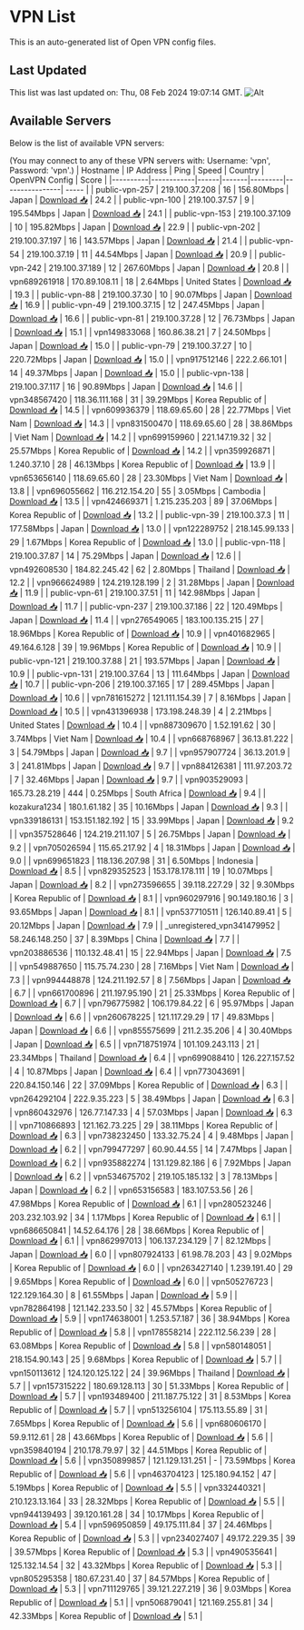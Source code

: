 # VPN List

This is an auto-generated list of Open VPN config files.

## Last Updated

This list was last updated on: Thu, 08 Feb 2024 19:07:14 GMT.
![Alt](https://repobeats.axiom.co/api/embed/186b98318ef1479477931607c1ad7d823f12451f.svg "Repobeats analytics image")

## Available Servers

Below is the list of available VPN servers:

(You may connect to any of these VPN servers with: Username: 'vpn', Password: 'vpn'.)
| Hostname | IP Address | Ping | Speed | Country | OpenVPN Config | Score |
|----------|------------|------|-------|---------|----------------| ----- |
| public-vpn-257 | 219.100.37.208 | 16 | 156.80Mbps | Japan | [Download 📥](./configs/server_0_JP.ovpn) | 24.2 |
| public-vpn-100 | 219.100.37.57 | 9 | 195.54Mbps | Japan | [Download 📥](./configs/server_1_JP.ovpn) | 24.1 |
| public-vpn-153 | 219.100.37.109 | 10 | 195.82Mbps | Japan | [Download 📥](./configs/server_2_JP.ovpn) | 22.9 |
| public-vpn-202 | 219.100.37.197 | 16 | 143.57Mbps | Japan | [Download 📥](./configs/server_3_JP.ovpn) | 21.4 |
| public-vpn-54 | 219.100.37.19 | 11 | 44.54Mbps | Japan | [Download 📥](./configs/server_4_JP.ovpn) | 20.9 |
| public-vpn-242 | 219.100.37.189 | 12 | 267.60Mbps | Japan | [Download 📥](./configs/server_5_JP.ovpn) | 20.8 |
| vpn689261918 | 170.89.108.11 | 18 | 2.64Mbps | United States | [Download 📥](./configs/server_6_US.ovpn) | 19.3 |
| public-vpn-88 | 219.100.37.30 | 10 | 90.07Mbps | Japan | [Download 📥](./configs/server_7_JP.ovpn) | 16.9 |
| public-vpn-49 | 219.100.37.15 | 12 | 247.45Mbps | Japan | [Download 📥](./configs/server_8_JP.ovpn) | 16.6 |
| public-vpn-81 | 219.100.37.28 | 12 | 76.73Mbps | Japan | [Download 📥](./configs/server_9_JP.ovpn) | 15.1 |
| vpn149833068 | 160.86.38.21 | 7 | 24.50Mbps | Japan | [Download 📥](./configs/server_10_JP.ovpn) | 15.0 |
| public-vpn-79 | 219.100.37.27 | 10 | 220.72Mbps | Japan | [Download 📥](./configs/server_11_JP.ovpn) | 15.0 |
| vpn917512146 | 222.2.66.101 | 14 | 49.37Mbps | Japan | [Download 📥](./configs/server_12_JP.ovpn) | 15.0 |
| public-vpn-138 | 219.100.37.117 | 16 | 90.89Mbps | Japan | [Download 📥](./configs/server_13_JP.ovpn) | 14.6 |
| vpn348567420 | 118.36.111.168 | 31 | 39.29Mbps | Korea Republic of | [Download 📥](./configs/server_14_KR.ovpn) | 14.5 |
| vpn609936379 | 118.69.65.60 | 28 | 22.77Mbps | Viet Nam | [Download 📥](./configs/server_15_VN.ovpn) | 14.3 |
| vpn831500470 | 118.69.65.60 | 28 | 38.86Mbps | Viet Nam | [Download 📥](./configs/server_16_VN.ovpn) | 14.2 |
| vpn699159960 | 221.147.19.32 | 32 | 25.57Mbps | Korea Republic of | [Download 📥](./configs/server_17_KR.ovpn) | 14.2 |
| vpn359926871 | 1.240.37.10 | 28 | 46.13Mbps | Korea Republic of | [Download 📥](./configs/server_18_KR.ovpn) | 13.9 |
| vpn653656140 | 118.69.65.60 | 28 | 23.30Mbps | Viet Nam | [Download 📥](./configs/server_19_VN.ovpn) | 13.8 |
| vpn696055662 | 116.212.154.20 | 55 | 3.05Mbps | Cambodia | [Download 📥](./configs/server_20_KH.ovpn) | 13.5 |
| vpn424669371 | 1.215.235.203 | 89 | 37.06Mbps | Korea Republic of | [Download 📥](./configs/server_21_KR.ovpn) | 13.2 |
| public-vpn-39 | 219.100.37.3 | 11 | 177.58Mbps | Japan | [Download 📥](./configs/server_22_JP.ovpn) | 13.0 |
| vpn122289752 | 218.145.99.133 | 29 | 1.67Mbps | Korea Republic of | [Download 📥](./configs/server_23_KR.ovpn) | 13.0 |
| public-vpn-118 | 219.100.37.87 | 14 | 75.29Mbps | Japan | [Download 📥](./configs/server_24_JP.ovpn) | 12.6 |
| vpn492608530 | 184.82.245.42 | 62 | 2.80Mbps | Thailand | [Download 📥](./configs/server_25_TH.ovpn) | 12.2 |
| vpn966624989 | 124.219.128.199 | 2 | 31.28Mbps | Japan | [Download 📥](./configs/server_26_JP.ovpn) | 11.9 |
| public-vpn-61 | 219.100.37.51 | 11 | 142.98Mbps | Japan | [Download 📥](./configs/server_27_JP.ovpn) | 11.7 |
| public-vpn-237 | 219.100.37.186 | 22 | 120.49Mbps | Japan | [Download 📥](./configs/server_28_JP.ovpn) | 11.4 |
| vpn276549065 | 183.100.135.215 | 27 | 18.96Mbps | Korea Republic of | [Download 📥](./configs/server_29_KR.ovpn) | 10.9 |
| vpn401682965 | 49.164.6.128 | 39 | 19.96Mbps | Korea Republic of | [Download 📥](./configs/server_30_KR.ovpn) | 10.9 |
| public-vpn-121 | 219.100.37.88 | 21 | 193.57Mbps | Japan | [Download 📥](./configs/server_31_JP.ovpn) | 10.9 |
| public-vpn-131 | 219.100.37.64 | 13 | 111.64Mbps | Japan | [Download 📥](./configs/server_32_JP.ovpn) | 10.7 |
| public-vpn-206 | 219.100.37.165 | 17 | 289.45Mbps | Japan | [Download 📥](./configs/server_33_JP.ovpn) | 10.6 |
| vpn781615272 | 121.111.154.39 | 7 | 8.16Mbps | Japan | [Download 📥](./configs/server_34_JP.ovpn) | 10.5 |
| vpn431396938 | 173.198.248.39 | 4 | 2.21Mbps | United States | [Download 📥](./configs/server_35_US.ovpn) | 10.4 |
| vpn887309670 | 1.52.191.62 | 30 | 3.74Mbps | Viet Nam | [Download 📥](./configs/server_36_VN.ovpn) | 10.4 |
| vpn668768967 | 36.13.81.222 | 3 | 54.79Mbps | Japan | [Download 📥](./configs/server_37_JP.ovpn) | 9.7 |
| vpn957907724 | 36.13.201.9 | 3 | 241.81Mbps | Japan | [Download 📥](./configs/server_38_JP.ovpn) | 9.7 |
| vpn884126381 | 111.97.203.72 | 7 | 32.46Mbps | Japan | [Download 📥](./configs/server_39_JP.ovpn) | 9.7 |
| vpn903529093 | 165.73.28.219 | 444 | 0.25Mbps | South Africa | [Download 📥](./configs/server_40_ZA.ovpn) | 9.4 |
| kozakura1234 | 180.1.61.182 | 35 | 10.16Mbps | Japan | [Download 📥](./configs/server_41_JP.ovpn) | 9.3 |
| vpn339186131 | 153.151.182.192 | 15 | 33.99Mbps | Japan | [Download 📥](./configs/server_42_JP.ovpn) | 9.2 |
| vpn357528646 | 124.219.211.107 | 5 | 26.75Mbps | Japan | [Download 📥](./configs/server_43_JP.ovpn) | 9.2 |
| vpn705026594 | 115.65.217.92 | 4 | 18.31Mbps | Japan | [Download 📥](./configs/server_44_JP.ovpn) | 9.0 |
| vpn699651823 | 118.136.207.98 | 31 | 6.50Mbps | Indonesia | [Download 📥](./configs/server_45_ID.ovpn) | 8.5 |
| vpn829352523 | 153.178.178.111 | 19 | 10.07Mbps | Japan | [Download 📥](./configs/server_46_JP.ovpn) | 8.2 |
| vpn273596655 | 39.118.227.29 | 32 | 9.30Mbps | Korea Republic of | [Download 📥](./configs/server_47_KR.ovpn) | 8.1 |
| vpn960297916 | 90.149.180.16 | 3 | 93.65Mbps | Japan | [Download 📥](./configs/server_48_JP.ovpn) | 8.1 |
| vpn537710511 | 126.140.89.41 | 5 | 20.12Mbps | Japan | [Download 📥](./configs/server_49_JP.ovpn) | 7.9 |
| _unregistered_vpn341479952 | 58.246.148.250 | 37 | 8.39Mbps | China | [Download 📥](./configs/server_50_CN.ovpn) | 7.7 |
| vpn203886536 | 110.132.48.41 | 15 | 22.94Mbps | Japan | [Download 📥](./configs/server_51_JP.ovpn) | 7.5 |
| vpn549887650 | 115.75.74.230 | 28 | 7.16Mbps | Viet Nam | [Download 📥](./configs/server_52_VN.ovpn) | 7.3 |
| vpn994448878 | 124.211.192.57 | 8 | 7.56Mbps | Japan | [Download 📥](./configs/server_53_JP.ovpn) | 6.7 |
| vpn661700896 | 211.197.95.190 | 21 | 25.33Mbps | Korea Republic of | [Download 📥](./configs/server_54_KR.ovpn) | 6.7 |
| vpn796775982 | 106.179.84.22 | 6 | 95.97Mbps | Japan | [Download 📥](./configs/server_55_JP.ovpn) | 6.6 |
| vpn260678225 | 121.117.29.29 | 17 | 49.83Mbps | Japan | [Download 📥](./configs/server_56_JP.ovpn) | 6.6 |
| vpn855575699 | 211.2.35.206 | 4 | 30.40Mbps | Japan | [Download 📥](./configs/server_57_JP.ovpn) | 6.5 |
| vpn718751974 | 101.109.243.113 | 21 | 23.34Mbps | Thailand | [Download 📥](./configs/server_58_TH.ovpn) | 6.4 |
| vpn699088410 | 126.227.157.52 | 4 | 10.87Mbps | Japan | [Download 📥](./configs/server_59_JP.ovpn) | 6.4 |
| vpn773043691 | 220.84.150.146 | 22 | 37.09Mbps | Korea Republic of | [Download 📥](./configs/server_60_KR.ovpn) | 6.3 |
| vpn264292104 | 222.9.35.223 | 5 | 38.49Mbps | Japan | [Download 📥](./configs/server_61_JP.ovpn) | 6.3 |
| vpn860432976 | 126.77.147.33 | 4 | 57.03Mbps | Japan | [Download 📥](./configs/server_62_JP.ovpn) | 6.3 |
| vpn710866893 | 121.162.73.225 | 29 | 38.11Mbps | Korea Republic of | [Download 📥](./configs/server_63_KR.ovpn) | 6.3 |
| vpn738232450 | 133.32.75.24 | 4 | 9.48Mbps | Japan | [Download 📥](./configs/server_64_JP.ovpn) | 6.2 |
| vpn799477297 | 60.90.44.55 | 14 | 7.47Mbps | Japan | [Download 📥](./configs/server_65_JP.ovpn) | 6.2 |
| vpn935882274 | 131.129.82.186 | 6 | 7.92Mbps | Japan | [Download 📥](./configs/server_66_JP.ovpn) | 6.2 |
| vpn534675702 | 219.105.185.132 | 3 | 78.13Mbps | Japan | [Download 📥](./configs/server_67_JP.ovpn) | 6.2 |
| vpn653156583 | 183.107.53.56 | 26 | 47.98Mbps | Korea Republic of | [Download 📥](./configs/server_68_KR.ovpn) | 6.1 |
| vpn280523246 | 203.232.103.92 | 34 | 1.17Mbps | Korea Republic of | [Download 📥](./configs/server_69_KR.ovpn) | 6.1 |
| vpn686650841 | 14.52.64.176 | 28 | 38.66Mbps | Korea Republic of | [Download 📥](./configs/server_70_KR.ovpn) | 6.1 |
| vpn862997013 | 106.137.234.129 | 7 | 82.12Mbps | Japan | [Download 📥](./configs/server_71_JP.ovpn) | 6.0 |
| vpn807924133 | 61.98.78.203 | 43 | 9.02Mbps | Korea Republic of | [Download 📥](./configs/server_72_KR.ovpn) | 6.0 |
| vpn263427140 | 1.239.191.40 | 29 | 9.65Mbps | Korea Republic of | [Download 📥](./configs/server_73_KR.ovpn) | 6.0 |
| vpn505276723 | 122.129.164.30 | 8 | 61.55Mbps | Japan | [Download 📥](./configs/server_74_JP.ovpn) | 5.9 |
| vpn782864198 | 121.142.233.50 | 32 | 45.57Mbps | Korea Republic of | [Download 📥](./configs/server_75_KR.ovpn) | 5.9 |
| vpn174638001 | 1.253.57.187 | 36 | 38.94Mbps | Korea Republic of | [Download 📥](./configs/server_76_KR.ovpn) | 5.8 |
| vpn178558214 | 222.112.56.239 | 28 | 63.08Mbps | Korea Republic of | [Download 📥](./configs/server_77_KR.ovpn) | 5.8 |
| vpn580148051 | 218.154.90.143 | 25 | 9.68Mbps | Korea Republic of | [Download 📥](./configs/server_78_KR.ovpn) | 5.7 |
| vpn150113612 | 124.120.125.122 | 24 | 39.96Mbps | Thailand | [Download 📥](./configs/server_79_TH.ovpn) | 5.7 |
| vpn157315222 | 180.69.128.113 | 30 | 51.33Mbps | Korea Republic of | [Download 📥](./configs/server_80_KR.ovpn) | 5.7 |
| vpn193489400 | 211.187.75.122 | 31 | 8.53Mbps | Korea Republic of | [Download 📥](./configs/server_81_KR.ovpn) | 5.7 |
| vpn513256104 | 175.113.55.89 | 31 | 7.65Mbps | Korea Republic of | [Download 📥](./configs/server_82_KR.ovpn) | 5.6 |
| vpn680606170 | 59.9.112.61 | 28 | 43.66Mbps | Korea Republic of | [Download 📥](./configs/server_83_KR.ovpn) | 5.6 |
| vpn359840194 | 210.178.79.97 | 32 | 44.51Mbps | Korea Republic of | [Download 📥](./configs/server_84_KR.ovpn) | 5.6 |
| vpn350899857 | 121.129.131.251 | - | 73.59Mbps | Korea Republic of | [Download 📥](./configs/server_85_KR.ovpn) | 5.6 |
| vpn463704123 | 125.180.94.152 | 47 | 5.19Mbps | Korea Republic of | [Download 📥](./configs/server_86_KR.ovpn) | 5.5 |
| vpn332440321 | 210.123.13.164 | 33 | 28.32Mbps | Korea Republic of | [Download 📥](./configs/server_87_KR.ovpn) | 5.5 |
| vpn944139493 | 39.120.161.28 | 34 | 10.17Mbps | Korea Republic of | [Download 📥](./configs/server_88_KR.ovpn) | 5.4 |
| vpn596950859 | 49.175.111.84 | 37 | 24.46Mbps | Korea Republic of | [Download 📥](./configs/server_89_KR.ovpn) | 5.3 |
| vpn234027407 | 49.172.229.35 | 39 | 39.57Mbps | Korea Republic of | [Download 📥](./configs/server_90_KR.ovpn) | 5.3 |
| vpn490535641 | 125.132.14.54 | 32 | 43.32Mbps | Korea Republic of | [Download 📥](./configs/server_91_KR.ovpn) | 5.3 |
| vpn805295358 | 180.67.231.40 | 37 | 84.57Mbps | Korea Republic of | [Download 📥](./configs/server_92_KR.ovpn) | 5.3 |
| vpn711129765 | 39.121.227.219 | 36 | 9.03Mbps | Korea Republic of | [Download 📥](./configs/server_93_KR.ovpn) | 5.1 |
| vpn506879041 | 121.169.255.81 | 34 | 42.33Mbps | Korea Republic of | [Download 📥](./configs/server_94_KR.ovpn) | 5.1 |
